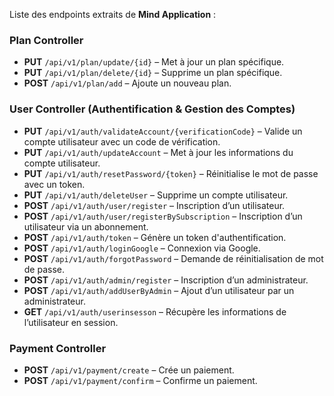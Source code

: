 Liste des endpoints extraits de **Mind Application** :

### **Plan Controller**
- **PUT** `/api/v1/plan/update/{id}` – Met à jour un plan spécifique.
- **PUT** `/api/v1/plan/delete/{id}` – Supprime un plan spécifique.
- **POST** `/api/v1/plan/add` – Ajoute un nouveau plan.

### **User Controller (Authentification & Gestion des Comptes)**
- **PUT** `/api/v1/auth/validateAccount/{verificationCode}` – Valide un compte utilisateur avec un code de vérification.
- **PUT** `/api/v1/auth/updateAccount` – Met à jour les informations du compte utilisateur.
- **PUT** `/api/v1/auth/resetPassword/{token}` – Réinitialise le mot de passe avec un token.
- **PUT** `/api/v1/auth/deleteUser` – Supprime un compte utilisateur.
- **POST** `/api/v1/auth/user/register` – Inscription d’un utilisateur.
- **POST** `/api/v1/auth/user/registerBySubscription` – Inscription d’un utilisateur via un abonnement.
- **POST** `/api/v1/auth/token` – Génère un token d'authentification.
- **POST** `/api/v1/auth/loginGoogle` – Connexion via Google.
- **POST** `/api/v1/auth/forgotPassword` – Demande de réinitialisation de mot de passe.
- **POST** `/api/v1/auth/admin/register` – Inscription d’un administrateur.
- **POST** `/api/v1/auth/addUserByAdmin` – Ajout d’un utilisateur par un administrateur.
- **GET** `/api/v1/auth/userinsesson` – Récupère les informations de l’utilisateur en session.

### **Payment Controller**
- **POST** `/api/v1/payment/create` – Crée un paiement.
- **POST** `/api/v1/payment/confirm` – Confirme un paiement.

